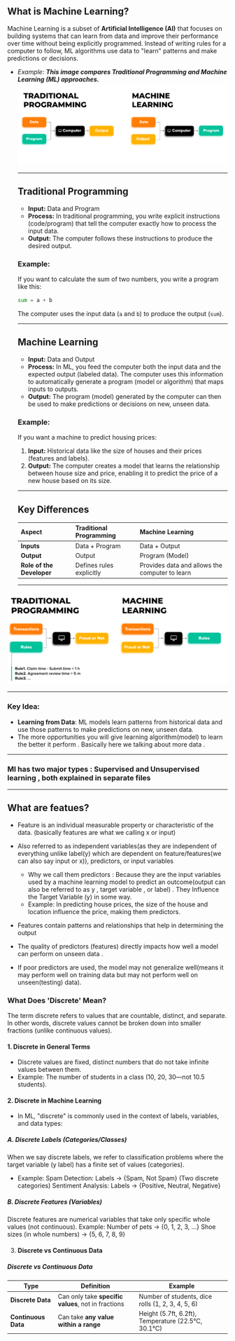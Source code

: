 ## What is Machine Learning?

Machine Learning is a subset of **Artificial Intelligence (AI)** that focuses on building systems that can learn from data and improve their performance over time without being explicitly programmed. Instead of writing rules for a computer to follow, ML algorithms use data to "learn" patterns and make predictions or decisions.
 - *Example:*
    ***This image compares Traditional Programming and Machine Learning (ML) approaches.***
    ![Traditional Programming vs Machine Learning](./Images/traditional_Vs_ml.png)


    ---

    ## Traditional Programming

    - **Input:** Data and Program
    - **Process:** In traditional programming, you write explicit instructions (code/program) that tell the computer exactly how to process the input data.
    - **Output:** The computer follows these instructions to produce the desired output.

    ### Example:
    If you want to calculate the sum of two numbers, you write a program like this:
    ```python
    sum = a + b
    ```
    The computer uses the input data (`a` and `b`) to produce the output (`sum`).

    ---

    ## Machine Learning

    - **Input:** Data and Output
    - **Process:** In ML, you feed the computer both the input data and the expected output (labeled data). The computer uses this information to automatically generate a program (model or algorithm) that maps inputs to outputs.
    - **Output:** The program (model) generated by the computer can then be used to make predictions or decisions on new, unseen data.

    ### Example:
    If you want a machine to predict housing prices:
    1. **Input:** Historical data like the size of houses and their prices (features and labels).
    2. **Output:** The computer creates a model that learns the relationship between house size and price, enabling it to predict the price of a new house based on its size.

    ---

    ## Key Differences

    | **Aspect**                | **Traditional Programming**                      | **Machine Learning**                            |
    |---------------------------|--------------------------------------------------|-------------------------------------------------|
    | **Inputs**                | Data + Program                                   | Data + Output                                   |
    | **Output**                | Output                                           | Program (Model)                                 |
    | **Role of the Developer** | Defines rules explicitly                         | Provides data and allows the computer to learn  |

    ---

 
![](./Images/traditional_Vs_ml_example.png)


---



### Key Idea:
- **Learning from Data**: ML models learn patterns from historical data and use those patterns to make predictions on new, unseen data.
- The more opportunities you will give learning algorithm(model) to learn the better it perform . Basically here we talking about more data .



---

### Ml has two major types : Supervised and Unsupervised learning , both explained in separate files
---
## What are featues?
- Feature is an individual measurable property or characteristic of the data. (basically features are what we calling x or input) 
- Also referred to as independent variables(as they are independent of everything unlike label(y) which are dependent on feature/features(we can also say input or x)), predictors, or input variables
   - Why we call them predictors : Because they are the input variables used by a machine learning model to predict an outcome(output can also be referred to as  y , target variable , or label) . They Influence the Target Variable (y) in some way. 
   - Example: In predicting house prices, the size of the house and location influence the price, making them predictors.

- Features contain patterns and relationships that help in determining the output

- The quality of predictors (features) directly impacts how well a model can perform on unseen data . 
- If poor predictors are used, the model may not generalize well(means it may perform well on training data but may not perform well on unseen(testing) data).

### What Does 'Discrete' Mean?
The term discrete refers to values that are countable, distinct, and separate. In other words, discrete values cannot be broken down into smaller fractions (unlike continuous values).

#### 1. Discrete in General Terms
- Discrete values are fixed, distinct numbers that do not take infinite values between them.
- Example: The number of students in a class (10, 20, 30—not 10.5 students).

#### 2. Discrete in Machine Learning
- In ML, "discrete" is commonly used in the context of labels, variables, and data types:

##### **A. Discrete Labels (Categories/Classes)**
When we say discrete labels, we refer to classification problems where the target variable (y label) has a finite set of values (categories).
   - Example:
       Spam Detection: Labels → {Spam, Not Spam} (Two discrete categories)
      Sentiment Analysis: Labels → {Positive, Neutral, Negative}

##### B. Discrete Features (Variables)
Discrete features are numerical variables that take only specific whole values (not continuous).
Example:
Number of pets → {0, 1, 2, 3, ...}
Shoe sizes (in whole numbers) → {5, 6, 7, 8, 9}

3. #### Discrete vs Continuous Data

##### Discrete vs Continuous Data

| Type               | Definition                                       | Example                                              |
|--------------------|------------------------------------------------|------------------------------------------------------|
| **Discrete Data**   | Can only take **specific values**, not in fractions | Number of students, dice rolls (1, 2, 3, 4, 5, 6)   |
| **Continuous Data** | Can take **any value within a range**          | Height (5.7ft, 6.2ft), Temperature (22.5°C, 30.1°C) |





